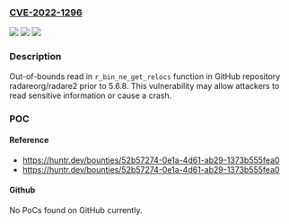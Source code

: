 ### [CVE-2022-1296](https://cve.mitre.org/cgi-bin/cvename.cgi?name=CVE-2022-1296)
![](https://img.shields.io/static/v1?label=Product&message=radareorg%2Fradare2&color=blue)
![](https://img.shields.io/static/v1?label=Version&message=%3C%205.6.8%20&color=brighgreen)
![](https://img.shields.io/static/v1?label=Vulnerability&message=CWE-125%20Out-of-bounds%20Read&color=brighgreen)

### Description

Out-of-bounds read in `r_bin_ne_get_relocs` function in GitHub repository radareorg/radare2 prior to 5.6.8. This vulnerability may allow attackers to read sensitive information or cause a crash.

### POC

#### Reference
- https://huntr.dev/bounties/52b57274-0e1a-4d61-ab29-1373b555fea0
- https://huntr.dev/bounties/52b57274-0e1a-4d61-ab29-1373b555fea0

#### Github
No PoCs found on GitHub currently.

